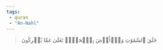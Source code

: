 ```yaml
---
tags: 
 - quran 
 - "An-Nahl"
---
```


> خَلَقَ ٱلسَّمَٰوَٰتِ وَٱلۡأَرۡضَ بِٱلۡحَقِّۚ تَعَٰلَىٰ عَمَّا يُشۡرِكُونَ
